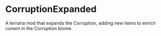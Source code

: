# CorruptionExpanded
A terraria mod that expands the Corruption, adding new items to enrich conent in the Corruption biome.
